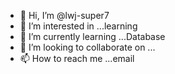 - 👋 Hi, I’m @lwj-super7
- 👀 I’m interested in ...learning
- 🌱 I’m currently learning ...Database
- 💞️ I’m looking to collaborate on ...
- 📫 How to reach me ...email

<!---
lwj-super7/lwj-super7 is a ✨ special ✨ repository because its `README.md` (this file) appears on your GitHub profile.
You can click the Preview link to take a look at your changes.
--->

